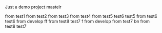 Just a demo project
masteir

from test1
from test2
from test3
from test4
from test5 test6 test5
from test6 test6
from develop ff
from test8 test7 f
from develop
from test7 bn
from test8 test7
